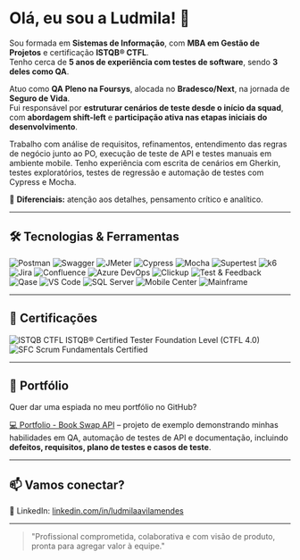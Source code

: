 # Olá, eu sou a Ludmila! 👋

Sou formada em **Sistemas de Informação**, com **MBA em Gestão de Projetos** e certificação **ISTQB® CTFL**.  
Tenho cerca de **5 anos de experiência com testes de software**, sendo **3 deles como QA**.

Atuo como **QA Pleno na Foursys**, alocada no **Bradesco/Next**, na jornada de **Seguro de Vida**.  
Fui responsável por **estruturar cenários de teste desde o início da squad**, com **abordagem shift-left** e **participação ativa nas etapas iniciais do desenvolvimento**.

Trabalho com análise de requisitos, refinamentos, entendimento das regras de negócio junto ao PO, execução de teste de API e testes manuais em ambiente mobile.
Tenho experiência com escrita de cenários em Gherkin, testes exploratórios, testes de regressão e automação de testes com Cypress e Mocha.

🔹 **Diferenciais:** atenção aos detalhes, pensamento crítico e analítico.

---

## 🛠️ Tecnologias & Ferramentas

![Postman](https://img.shields.io/badge/Postman-FF6C37?style=for-the-badge&logo=postman&logoColor=white) 
![Swagger](https://img.shields.io/badge/Swagger-85EA2D?style=for-the-badge&logo=swagger&logoColor=white) 
![JMeter](https://img.shields.io/badge/JMeter-D22128?style=for-the-badge&logo=apachejmeter&logoColor=white) 
![Cypress](https://img.shields.io/badge/Cypress-17202C?style=for-the-badge&logo=cypress&logoColor=white) 
![Mocha](https://img.shields.io/badge/Mocha-8D6748?style=for-the-badge&logo=mocha&logoColor=white) 
![Supertest](https://img.shields.io/badge/Supertest-FF0000?style=for-the-badge&logo=supertest&logoColor=white) 
![k6](https://img.shields.io/badge/k6-FF5C5C?style=for-the-badge&logo=k6&logoColor=white) 
![Jira](https://img.shields.io/badge/Jira-0052CC?style=for-the-badge&logo=jira&logoColor=white) 
![Confluence](https://img.shields.io/badge/Confluence-172B4D?style=for-the-badge&logo=confluence&logoColor=white) 
![Azure DevOps](https://img.shields.io/badge/Azure_DevOps-0078D7?style=for-the-badge&logo=azuredevops&logoColor=white) 
![Clickup](https://img.shields.io/badge/Clickup-7B68EE?style=for-the-badge&logo=clickup&logoColor=white) 
![Test & Feedback](https://img.shields.io/badge/Test%20%26%20Feedback-0078D7?style=for-the-badge&logo=microsoft&logoColor=white) 
![Qase](https://img.shields.io/badge/Qase-FF3E00?style=for-the-badge&logo=qase&logoColor=white) 
![VS Code](https://img.shields.io/badge/VS_Code-007ACC?style=for-the-badge&logo=visual-studio-code&logoColor=white) 
![SQL Server](https://img.shields.io/badge/SQL_Server-CC2927?style=for-the-badge&logo=microsoftsqlserver&logoColor=white) 
![Mobile Center](https://img.shields.io/badge/Mobile_Center-0078D7?style=for-the-badge&logo=microsoft&logoColor=white) 
![Mainframe](https://img.shields.io/badge/Mainframe-2E3B4E?style=for-the-badge&logo=ibm&logoColor=white)

---

## 📜 Certificações

![ISTQB CTFL](https://img.shields.io/badge/ISTQB_CTFL-0099FF?style=for-the-badge) ISTQB® Certified Tester Foundation Level (CTFL 4.0)  
![SFC](https://img.shields.io/badge/SFC-6BA539?style=for-the-badge) Scrum Fundamentals Certified

---

## 📂 Portfólio

Quer dar uma espiada no meu portfólio no GitHub?

[💻 Portfolio - Book Swap API](https://github.com/ludmilavila/portfolio-book-swap-api) – projeto de exemplo demonstrando minhas habilidades em QA, automação de testes de API e documentação, incluindo **defeitos, requisitos, plano de testes e casos de teste**.

---

## 📫 Vamos conectar?

🔗 LinkedIn: [linkedin.com/in/ludmilaavilamendes](https://www.linkedin.com/in/ludmilaavilamendes)  

---

> "Profissional comprometida, colaborativa e com visão de produto, pronta para agregar valor à equipe."
